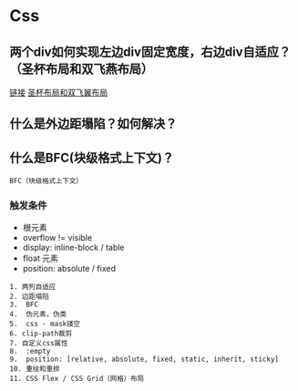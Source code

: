# Css

<TOC/>

## 两个div如何实现左边div固定宽度，右边div自适应？（圣杯布局和双飞燕布局）

[链接](https://lijiahao8898.github.io/question/)
[圣杯布局和双飞翼布局](https://www.jianshu.com/p/f9bcddb0e8b4)

## 什么是外边距塌陷？如何解决？

## 什么是BFC(块级格式上下文)？

`BFC（块级格式上下文）`

### 触发条件

* 根元素
* overflow != visible
* display: inline-block / table
* float 元素
* position: absolute / fixed

```
1. 两列自适应
2. 边距塌陷
3.  BFC
4.  伪元素，伪类
5.  css - mask镂空
6. clip-path裁剪
7. 自定义css属性
8.  :empty
9.  position: [relative, absolute, fixed, static, inherit, sticky]
10. 重绘和重排
11. CSS Flex / CSS Grid（网格）布局
```
